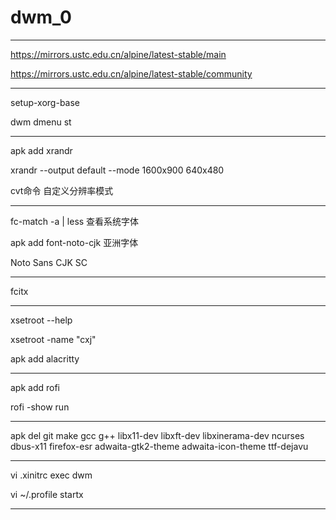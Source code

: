 # dwm_0
---

https://mirrors.ustc.edu.cn/alpine/latest-stable/main

https://mirrors.ustc.edu.cn/alpine/latest-stable/community

---

setup-xorg-base 

dwm dmenu st

---

apk add xrandr

xrandr --output default --mode 1600x900 640x480

cvt命令 自定义分辨率模式

---

fc-match -a | less   查看系统字体

apk add font-noto-cjk 亚洲字体

Noto Sans CJK SC

---

fcitx

---

xsetroot --help

xsetroot -name "cxj"

apk add alacritty

---

apk add rofi

rofi -show run 

---

apk del git make gcc g++ libx11-dev libxft-dev libxinerama-dev ncurses dbus-x11 firefox-esr adwaita-gtk2-theme adwaita-icon-theme ttf-dejavu

---

vi .xinitrc
exec dwm

vi ~/.profile
startx

---
